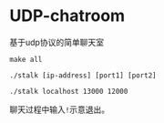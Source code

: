 # UDP-chatroom
基于udp协议的简单聊天室

`make all`

`./stalk [ip-address] [port1] [port2]`

`./stalk localhost 13000 12000`

聊天过程中输入`!`示意退出。
